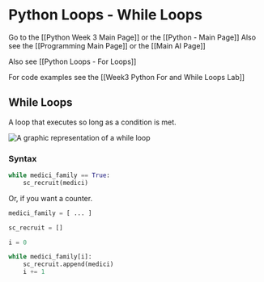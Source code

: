 # Python Loops - While Loops

Go to the [[Python Week 3 Main Page]] or the [[Python - Main Page]]
Also see the [[Programming Main Page]] or the [[Main AI Page]]

Also see [[Python Loops - For Loops]]

For code examples see the [[Week3 Python For and While Loops Lab]]

## While Loops

A loop that executes so long as a condition is met.

![A graphic representation of a while loop](https://i.imgur.com/AfJ17RC.png)

### Syntax

```python
while medici_family == True:
	sc_recruit(medici)
```

Or, if you want a counter.

```python
medici_family = [ ... ]

sc_recruit = []

i = 0

while medici_family[i]:
	sc_recruit.append(medici)
	i += 1
```